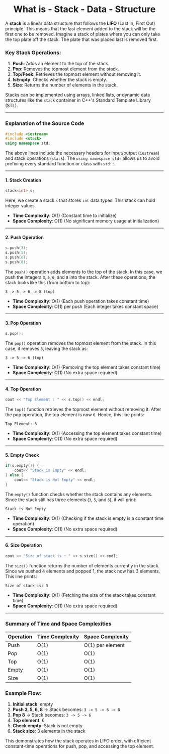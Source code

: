 <h1 align='center'>What is - Stack - Data - Structure</h1>

A **stack** is a linear data structure that follows the **LIFO** (Last In, First Out) principle. This means that the last element added to the stack will be the first one to be removed. Imagine a stack of plates where you can only take the top plate off the stack. The plate that was placed last is removed first.

### Key Stack Operations:
1. **Push**: Adds an element to the top of the stack.
2. **Pop**: Removes the topmost element from the stack.
3. **Top/Peek**: Retrieves the topmost element without removing it.
4. **IsEmpty**: Checks whether the stack is empty.
5. **Size**: Returns the number of elements in the stack.

Stacks can be implemented using arrays, linked lists, or dynamic data structures like the `stack` container in C++'s Standard Template Library (STL).

---

### Explanation of the Source Code

```cpp
#include <iostream>
#include <stack>
using namespace std;
```
The above lines include the necessary headers for input/output (`iostream`) and stack operations (`stack`). The `using namespace std;` allows us to avoid prefixing every standard function or class with `std::`.

---

#### 1. **Stack Creation**
```cpp
stack<int> s;
```
Here, we create a stack `s` that stores `int` data types. This stack can hold integer values.

- **Time Complexity**: O(1) (Constant time to initialize)
- **Space Complexity**: O(1) (No significant memory usage at initialization)

---

#### 2. **Push Operation**
```cpp
s.push(3);
s.push(5);
s.push(6);
s.push(8);
```
The `push()` operation adds elements to the top of the stack. In this case, we push the integers `3`, `5`, `6`, and `8` into the stack. After these operations, the stack looks like this (from bottom to top):
```
3 -> 5 -> 6 -> 8 (top)
```

- **Time Complexity**: O(1) (Each push operation takes constant time)
- **Space Complexity**: O(1) per push (Each integer takes constant space)

---

#### 3. **Pop Operation**
```cpp
s.pop();
```
The `pop()` operation removes the topmost element from the stack. In this case, it removes `8`, leaving the stack as:
```
3 -> 5 -> 6 (top)
```

- **Time Complexity**: O(1) (Removing the top element takes constant time)
- **Space Complexity**: O(1) (No extra space required)

---

#### 4. **Top Operation**
```cpp
cout << "Top Element : " << s.top() << endl;
```
The `top()` function retrieves the topmost element without removing it. After the pop operation, the top element is now `6`. Hence, this line prints:
```
Top Element: 6
```

- **Time Complexity**: O(1) (Accessing the top element takes constant time)
- **Space Complexity**: O(1) (No extra space required)

---

#### 5. **Empty Check**
```cpp
if(s.empty()) {
    cout<< "Stack is Empty" << endl;
} else {
    cout<< "Stack is Not Empty" << endl;
}
```
The `empty()` function checks whether the stack contains any elements. Since the stack still has three elements (`3`, `5`, and `6`), it will print:
```
Stack is Not Empty
```

- **Time Complexity**: O(1) (Checking if the stack is empty is a constant time operation)
- **Space Complexity**: O(1) (No extra space required)

---

#### 6. **Size Operation**
```cpp
cout << "Size of stack is : " << s.size() << endl;
```
The `size()` function returns the number of elements currently in the stack. Since we pushed 4 elements and popped 1, the stack now has 3 elements. This line prints:
```
Size of stack is: 3
```

- **Time Complexity**: O(1) (Fetching the size of the stack takes constant time)
- **Space Complexity**: O(1) (No extra space required)

---

### Summary of Time and Space Complexities

| Operation | Time Complexity | Space Complexity |
|-----------|-----------------|------------------|
| Push      | O(1)            | O(1) per element |
| Pop       | O(1)            | O(1)             |
| Top       | O(1)            | O(1)             |
| Empty     | O(1)            | O(1)             |
| Size      | O(1)            | O(1)             |

### Example Flow:

1. **Initial stack**: empty
2. **Push 3, 5, 6, 8** → Stack becomes: `3 -> 5 -> 6 -> 8`
3. **Pop 8** → Stack becomes: `3 -> 5 -> 6`
4. **Top element**: 6
5. **Check empty**: Stack is not empty
6. **Stack size**: 3 elements in the stack

This demonstrates how the stack operates in LIFO order, with efficient constant-time operations for push, pop, and accessing the top element.
